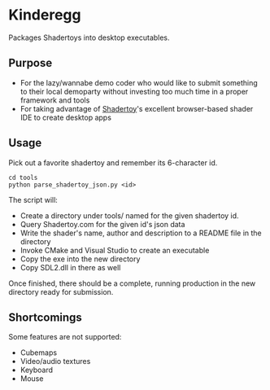 # Kinderegg

Packages Shadertoys into desktop executables.

## Purpose
 - For the lazy/wannabe demo coder who would like to submit something to their local demoparty without investing too much time in a proper framework and tools  
 - For taking advantage of [Shadertoy](https://www.shadertoy.com/)'s excellent browser-based shader IDE to create desktop apps  

## Usage

Pick out a favorite shadertoy and remember its 6-character id.

    cd tools
    python parse_shadertoy_json.py <id>

The script will:  

 - Create a directory under tools/ named for the given shadertoy id.  
 - Query Shadertoy.com for the given id's json data  
 - Write the shader's name, author and description to a README file in the directory  
 - Invoke CMake and Visual Studio to create an executable  
 - Copy the exe into the new directory  
 - Copy SDL2.dll in there as well  

Once finished, there should be a complete, running production in the new directory ready for submission.

## Shortcomings
Some features are not supported:  

 - Cubemaps  
 - Video/audio textures  
 - Keyboard  
 - Mouse  


